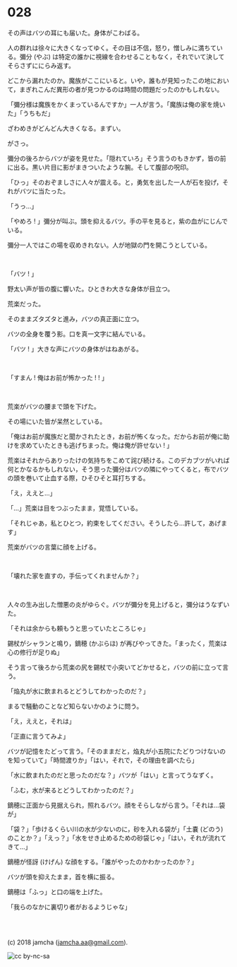 

# 028

その声はバツの耳にも届いた。身体がこわばる。  

人の群れは徐々に大きくなってゆく。その目は不信，怒り，憎しみに満ちている。彌分 (やぶ) は特定の誰かに視線を合わせることもなく，それでいて決してそらさずににらみ返す。  

どこから漏れたのか。魔族がここにいると。いや，誰もが見知ったこの地において，まぎれこんだ異形の者が見つかるのは時間の問題だったのかもしれない。  

「彌分様は魔族をかくまっているんですか」一人が言う。「魔族は俺の家を焼いた」「うちもだ」  

ざわめきがどんどん大きくなる。まずい。  

がさっ。  

彌分の後ろからバツが姿を見せた。「隠れていろ」そう言うのもきかず，皆の前に出る。黒い片目に影がまきついたような腕。そして腹部の呪印。  

「ひっ」そのおぞましさに人々が震える。と，勇気を出した一人が石を投げ，それがバツに当たった。  

「うっ…」  

「やめろ ! 」彌分が叫ぶ。頭を抑えるバツ。手の平を見ると，紫の血がにじんでいる。  

彌分一人ではこの場を収めきれない。人が地獄の門を開こうとしている。  

<br>  

「バツ ! 」  

野太い声が皆の腹に響いた。ひときわ大きな身体が目立つ。  

荒楽だった。  

そのままズタズタと進み，バツの真正面に立つ。  

バツの全身を覆う影。口を真一文字に結んでいる。  

「バツ ! 」大きな声にバツの身体がはねあがる。  

<br>  

「すまん ! 俺はお前が怖かった ! ! 」  

<br>  

荒楽がバツの腰まで頭を下げた。  

その場にいた皆が呆然としている。  

「俺はお前が魔族だと聞かされたとき，お前が怖くなった。だからお前が俺に助けを求めていたときも逃げちまった。俺は俺が許せない ! 」  

荒楽はそれからありったけの気持ちをこめて詫び続ける。このデカブツがいれば何とかなるかもしれない，そう思った彌分はバツの隣にやってくると，布でバツの頭を巻いて止血する際，ひそひそと耳打ちする。  

「え，ええと…」  

「…」荒楽は目をつぶったまま，覚悟している。  

「それじゃあ，私とひとつ，約束をしてください。そうしたら…許して，あげます」  

荒楽がバツの言葉に顔を上げる。  

<br>  

「壊れた家を直すの，手伝ってくれませんか？」  

<br>  

人々の生み出した憎悪の炎がゆらぐ。バツが彌分を見上げると，彌分はうなずいた。  

「それは余からも頼もうと思っていたところじゃ」  

錫杖がシャランと鳴り，鏑穂 (かぶらほ) が再びやってきた。「まったく，荒楽は心の修行が足りぬ」  

そう言って後ろから荒楽の尻を錫杖で小突いてどかせると，バツの前に立って言う。  

「焔丸が水に飲まれるとどうしてわかったのだ？」  

まるで騒動のことなど知らないかのように問う。  

「え，ええと，それは」  

「正直に言うてみよ」  

バツが記憶をたどって言う。「そのままだと，焔丸が小五院にたどりつけないのを知っていて」「時間渡りか」「はい，それで，その理由を調べたら」  

「水に飲まれたのだと思ったのだな？」バツが「はい」と言ってうなずく。  

「ふむ，水が来るとどうしてわかったのだ？」  

鏑穂に正面から見据えられ，照れるバツ。顔をそらしながら言う。「それは…袋が」  

「袋？」「歩けるくらい川の水が少ないのに，砂を入れる袋が」「土嚢 (どのう) のことか？」「えっ？」「水をせき止めるための砂袋じゃ」「はい，それが流れてきて…」  

鏑穂が怪訝 (けげん) な顔をする。「誰がやったのかわかったのか？」  

バツが頭を抑えたまま，首を横に振る。  

鏑穂は「ふっ」と口の端を上げた。  

「我らのなかに裏切り者がおるようじゃな」  

<br>  
<br>  

(c) 2018 jamcha (jamcha.aa@gmail.com).  

![cc by-nc-sa](https://i.creativecommons.org/l/by-nc-sa/4.0/88x31.png)  

